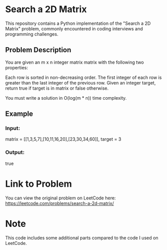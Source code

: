 # Search a 2D Matrix

This repository contains a Python implementation of the "Search a 2D Matrix" problem, commonly encountered in coding interviews and programming challenges.

## Problem Description

You are given an m x n integer matrix matrix with the following two properties:

Each row is sorted in non-decreasing order.
The first integer of each row is greater than the last integer of the previous row.
Given an integer target, return true if target is in matrix or false otherwise.

You must write a solution in O(log(m * n)) time complexity.

## Example
### Input:
matrix = [[1,3,5,7],[10,11,16,20],[23,30,34,60]], target = 3
### Output:
true

# Link to Problem
You can view the original problem on LeetCode here: https://leetcode.com/problems/search-a-2d-matrix/

# Note
This code includes some additional parts compared to the code I used on LeetCode.





